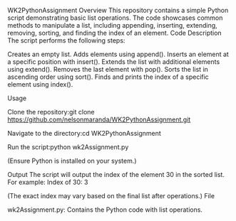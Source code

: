 WK2PythonAssignment
Overview
This repository contains a simple Python script demonstrating basic list operations. The code showcases common methods to manipulate a list, including appending, inserting, extending, removing, sorting, and finding the index of an element.
Code Description
The script performs the following steps:

Creates an empty list.
Adds elements using append().
Inserts an element at a specific position with insert().
Extends the list with additional elements using extend().
Removes the last element with pop().
Sorts the list in ascending order using sort().
Finds and prints the index of a specific element using index().

Usage

Clone the repository:git clone https://github.com/nelsonmaranda/WK2PythonAssignment.git


Navigate to the directory:cd WK2PythonAssignment


Run the script:python wk2Assignment.py

(Ensure Python is installed on your system.)

Output
The script will output the index of the element 30 in the sorted list. For example:
Index of 30: 3

(The exact index may vary based on the final list after operations.)
File

wk2Assignment.py: Contains the Python code with list operations.
